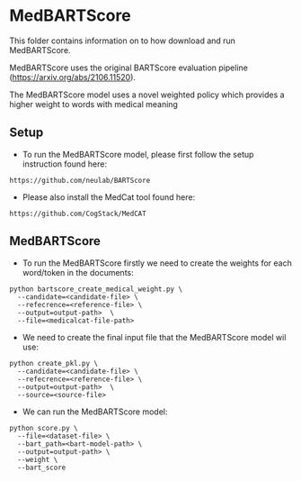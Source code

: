 # MedBARTScore


This folder contains information on to how download and run MedBARTScore.

MedBARTScore uses the original BARTScore evaluation pipeline (https://arxiv.org/abs/2106.11520).

The MedBARTScore model uses a  novel weighted policy which provides a higher weight to words with medical meaning

## Setup
- To run the MedBARTScore model,  please first follow the setup instruction found here:
```
https://github.com/neulab/BARTScore
```
- Please also install the MedCat tool found here:
```
https://github.com/CogStack/MedCAT
```

## MedBARTScore
-  To run the MedBARTScore firstly we need to create the weights for each word/token in the documents: 
```
python bartscore_create_medical_weight.py \
  --candidate=<candidate-file> \
  --refecrence=<reference-file> \
  --output=output-path>  \
  --file=<medicalcat-file-path>
```

-  We need to create the final input file that the MedBARTScore model wil use:
```
python create_pkl.py \
  --candidate=<candidate-file> \
  --refecrence=<reference-file> \
  --output=output-path>  \
  --source=<source-file>
```

-  We can run the MedBARTScore model:
```
python score.py \
  --file=<dataset-file> \
  --bart_path=<bart-model-path> \
  --output=output-path> \
  --weight \
  --bart_score  
```


